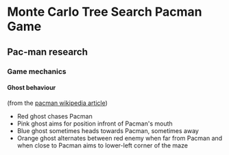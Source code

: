 # Monte Carlo Tree Search Pacman Game

## Pac-man research
### Game mechanics
#### Ghost behaviour
(from the [pacman wikipedia article](https://en.wikipedia.org/wiki/Pac-Man#Enemies))
* Red ghost chases Pacman
* Pink ghost aims for position infront of Pacman's mouth
* Blue ghost sometimes heads towards Pacman, sometimes away
* Orange ghost alternates between red enemy when far from Pacman and when close to Pacman aims to lower-left corner of the maze
